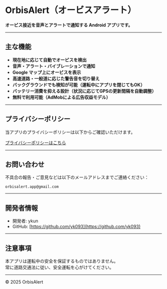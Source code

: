 # OrbisAlert（オービスアラート）

**オービス接近を音声とアラートで通知する Android アプリです。**

---

## 主な機能

- **現在地に応じて自動でオービスを検出**
- **音声・アラート・バイブレーションで通知**
- **Google マップ上にオービスを表示**
- **高速道路・一般道に応じた警告音を切り替え**
- **バックグラウンドでも検知が可能（運転中にアプリを閉じてもOK）**
- **バッテリー消費を抑える設計（状況に応じてGPSの更新間隔を自動調整）**
- **無料で利用可能（AdMobによる広告収益モデル）**

---

## プライバシーポリシー

当アプリのプライバシーポリシーは以下からご確認いただけます。

[プライバシーポリシーはこちら](https://yk093.github.io/OrbisAlert/privacy)

---

## お問い合わせ

不具合の報告・ご意見などは以下のメールアドレスまでご連絡ください：

`orbisalert.app@gmail.com`

---

## 開発者情報

- 開発者: ykun
- GitHub: [https://github.com/yk093](https://github.com/yk093)

---

## 注意事項

本アプリは運転中の安全を保証するものではありません。  
常に道路交通法に従い、安全運転を心がけてください。

---

© 2025 OrbisAlert
